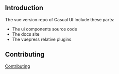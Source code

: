 ## Introduction 
The vue version repo of Casual UI
Include these parts:
- The ui components source code
- The docs site
- The vuepress relative plugins

## Contributing

[Contributing](./CONTRIBUTING.md)